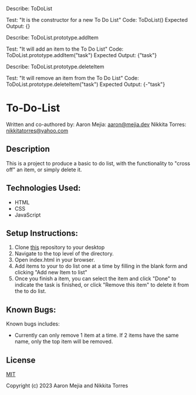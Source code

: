Describe: ToDoList

Test: "It is the constructor for a new To Do List"
Code: ToDoList()
Expected Output: {}


Describe: ToDoList.prototype.addItem

Test: "It will add an item to the To Do List"
Code: ToDoList.prototype.addItem("task")
Expected Output: {"task"}


Describe: ToDoList.prototype.deleteItem

Test: "It will remove an item from the To Do List"
Code: ToDoList.prototype.deleteItem("task")
Expected Output: {-"task"}

# To-Do-List

Written and co-authored by: 
Aaron Mejia: <aaron@mejia.dev>
Nikkita Torres: <nikkitatorres@yahoo.com>

## Description
This is a project to produce a basic to do list, with the functionality to "cross off" an item, or simply delete it.

## Technologies Used:

* HTML
* CSS
* JavaScript

## Setup Instructions:

1. Clone [this](https://github.com/NikkitaTorres/To-Do-List.git) repository to your desktop
2. Navigate to the top level of the directory.
3. Open index.html in your browser.
4. Add items to your to do list one at a time by filling in the blank form and clicking "Add new Item to list"
5. Once you finish a item, you can select the item and click "Done" to indicate the task is finished, or click "Remove this item" to delete it from the to do list.

## Known Bugs:

Known bugs includes: 

* Currently can only remove 1 item at a time. If 2 items have the same name, only the top item will be removed.

## License

[MIT](LICENSE.txt)

Copyright (c) 2023 Aaron Mejia and Nikkita Torres